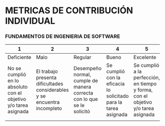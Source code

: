 # METRICAS DE CONTRIBUCIÓN INDIVIDUAL
### FUNDAMENTOS DE INGENIERIA DE SOFTWARE


| 1                                                               | 2                                                                        | 3                                                                     | 4                                                                | 5                                                                                 |
|-----------------------------------------------------------------|--------------------------------------------------------------------------|-----------------------------------------------------------------------|------------------------------------------------------------------|-----------------------------------------------------------------------------------|
| Deficiente                                                      | Malo                                                                     | Regular                                                               | Bueno                                                            | Excelente                                                                         |
| No se cumplió en lo absoluto con el objetivo y/o tarea asignada | El trabajo presenta dificultades considerables y se encuentra incompleto | Desempeño normal, cumple de manera correcta con lo que se le solicitó | Se cumplió con la eficacia lo solicitado para la tarea asignada | Se cumplió a la perfección, en tiempo y forma, con el objetivo y/o tarea asignada |
|                                                                 |                                                                          |                                                                       |                                                                  |                                                                                   |
